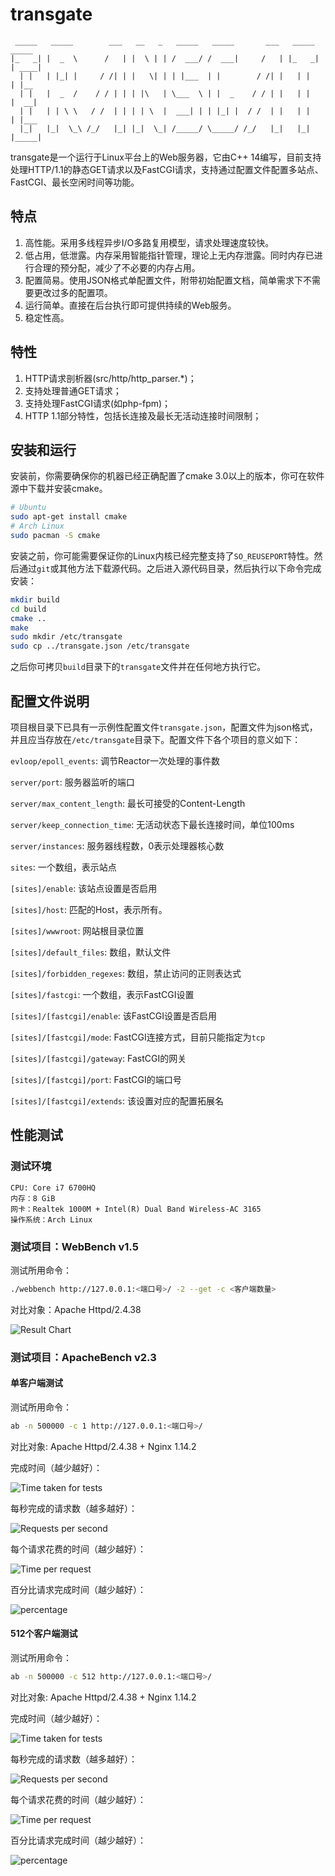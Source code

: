 # transgate

```
 _____   _____        ___   __   _   _____   _____       ___   _____   _____  
|_   _| |  _  \      /   | |  \ | | /  ___/ /  ___|     /   | |_   _| | ____| 
  | |   | |_| |     / /| | |   \| | | |___  | |        / /| |   | |   | |__   
  | |   |  _  /    / / | | | |\   | \___  \ | |  _    / / | |   | |   |  __|  
  | |   | | \ \   / /  | | | | \  |  ___| | | |_| |  / /  | |   | |   | |___  
  |_|   |_|  \_\ /_/   |_| |_|  \_| /_____/ \_____/ /_/   |_|   |_|   |_____| 
```

transgate是一个运行于Linux平台上的Web服务器，它由C++ 14编写，目前支持处理HTTP/1.1的静态GET请求以及FastCGI请求，支持通过配置文件配置多站点、FastCGI、最长空闲时间等功能。

## 特点

1. 高性能。采用多线程异步I/O多路复用模型，请求处理速度较快。
2. 低占用，低泄露。内存采用智能指针管理，理论上无内存泄露。同时内存已进行合理的预分配，减少了不必要的内存占用。
3. 配置简易。使用JSON格式单配置文件，附带初始配置文档，简单需求下不需要更改过多的配置项。
4. 运行简单。直接在后台执行即可提供持续的Web服务。
5. 稳定性高。

## 特性

1. HTTP请求剖析器(src/http/http_parser.*)；
2. 支持处理普通GET请求；
3. 支持处理FastCGI请求(如php-fpm)；
4. HTTP 1.1部分特性，包括长连接及最长无活动连接时间限制；

## 安装和运行

安装前，你需要确保你的机器已经正确配置了cmake 3.0以上的版本，你可在软件源中下载并安装cmake。

``` bash
# Ubuntu
sudo apt-get install cmake
# Arch Linux
sudo pacman -S cmake
```

安装之前，你可能需要保证你的Linux内核已经完整支持了`SO_REUSEPORT`特性。然后通过`git`或其他方法下载源代码。之后进入源代码目录，然后执行以下命令完成安装：

``` bash
mkdir build
cd build
cmake ..
make
sudo mkdir /etc/transgate
sudo cp ../transgate.json /etc/transgate
```

之后你可拷贝`build`目录下的`transgate`文件并在任何地方执行它。

## 配置文件说明

项目根目录下已具有一示例性配置文件`transgate.json`，配置文件为json格式，并且应当存放在`/etc/transgate`目录下。配置文件下各个项目的意义如下：

`evloop/epoll_events`: 调节Reactor一次处理的事件数

`server/port`: 服务器监听的端口

`server/max_content_length`: 最长可接受的Content-Length 

`server/keep_connection_time`: 无活动状态下最长连接时间，单位100ms

`server/instances`: 服务器线程数，0表示处理器核心数

`sites`: 一个数组，表示站点

`[sites]/enable`: 该站点设置是否启用

`[sites]/host`: 匹配的Host，<any>表示所有。

`[sites]/wwwroot`: 网站根目录位置

`[sites]/default_files`: 数组，默认文件

`[sites]/forbidden_regexes`: 数组，禁止访问的正则表达式

`[sites]/fastcgi`: 一个数组，表示FastCGI设置

`[sites]/[fastcgi]/enable`: 该FastCGI设置是否启用

`[sites]/[fastcgi]/mode`: FastCGI连接方式，目前只能指定为`tcp`

`[sites]/[fastcgi]/gateway`: FastCGI的网关

`[sites]/[fastcgi]/port`: FastCGI的端口号

`[sites]/[fastcgi]/extends`: 该设置对应的配置拓展名


## 性能测试

### 测试环境

```
CPU: Core i7 6700HQ
内存：8 GiB
网卡：Realtek 1000M + Intel(R) Dual Band Wireless-AC 3165
操作系统：Arch Linux
```

### 测试项目：WebBench v1.5

测试所用命令：
``` bash
./webbench http://127.0.0.1:<端口号>/ -2 --get -c <客户端数量>
```

对比对象：Apache Httpd/2.4.38

![Result Chart](img/chart.png)

### 测试项目：ApacheBench v2.3

#### 单客户端测试

测试所用命令：
``` bash
ab -n 500000 -c 1 http://127.0.0.1:<端口号>/
```

对比对象: Apache Httpd/2.4.38 + Nginx 1.14.2

完成时间（越少越好）：

![Time taken for tests](img/2b.png)

每秒完成的请求数（越多越好）：

![Requests per second](img/2c.png)

每个请求花费的时间（越少越好）：

![Time per request](img/2d.png)

百分比请求完成时间（越少越好）：

![percentage](img/2eg.png)

#### 512个客户端测试

测试所用命令：
``` bash
ab -n 500000 -c 512 http://127.0.0.1:<端口号>/
```

对比对象: Apache Httpd/2.4.38 + Nginx 1.14.2

完成时间（越少越好）：

![Time taken for tests](img/b.png)

每秒完成的请求数（越多越好）：

![Requests per second](img/c.png)

每个请求花费的时间（越少越好）：

![Time per request](img/d.png)

百分比请求完成时间（越少越好）：

![percentage](img/eg.png)
